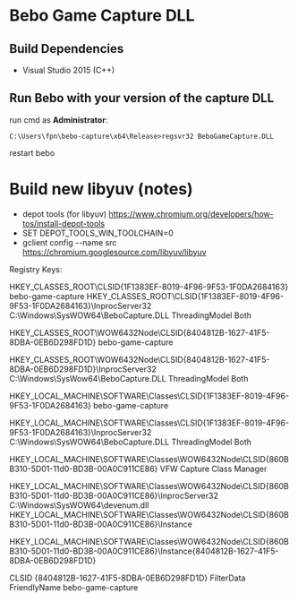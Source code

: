 


# Bebo Game Capture DLL

## Build Dependencies
* Visual Studio 2015 (C++)

## Run Bebo with your version of the capture DLL


run cmd as __Administrator__:
```
C:\Users\fpn\bebo-capture\x64\Release>regsvr32 BeboGameCapture.DLL
```
restart bebo

# Build new libyuv (notes)
* depot tools (for libyuv) https://www.chromium.org/developers/how-tos/install-depot-tools
* SET DEPOT_TOOLS_WIN_TOOLCHAIN=0
* gclient config --name src https://chromium.googlesource.com/libyuv/libyuv



















Registry Keys:

HKEY_CLASSES_ROOT\CLSID\{1F1383EF-8019-4F96-9F53-1F0DA2684163}
bebo-game-capture
HKEY_CLASSES_ROOT\CLSID\{1F1383EF-8019-4F96-9F53-1F0DA2684163}\InprocServer32
C:\Windows\SysWOW64\BeboCapture.DLL
ThreadingModel Both

HKEY_CLASSES_ROOT\WOW6432Node\CLSID\{8404812B-1627-41F5-8DBA-0EB6D298FD1D}
bebo-game-capture

HKEY_CLASSES_ROOT\WOW6432Node\CLSID\{8404812B-1627-41F5-8DBA-0EB6D298FD1D}\InprocServer32
C:\Windows\SysWow64\BeboCapture.DLL
ThreadingModel Both

HKEY_LOCAL_MACHINE\SOFTWARE\Classes\CLSID\{1F1383EF-8019-4F96-9F53-1F0DA2684163}
bebo-game-capture

HKEY_LOCAL_MACHINE\SOFTWARE\Classes\CLSID\{1F1383EF-8019-4F96-9F53-1F0DA2684163}\InprocServer32
C:\Windows\SysWOW64\BeboCapture.DLL
ThreadingModel Both



HKEY_LOCAL_MACHINE\SOFTWARE\Classes\WOW6432Node\CLSID\{860BB310-5D01-11d0-BD3B-00A0C911CE86}
VFW Capture Class Manager

HKEY_LOCAL_MACHINE\SOFTWARE\Classes\WOW6432Node\CLSID\{860BB310-5D01-11d0-BD3B-00A0C911CE86}\InprocServer32
C:\Windows\SysWOW64\devenum.dll
HKEY_LOCAL_MACHINE\SOFTWARE\Classes\WOW6432Node\CLSID\{860BB310-5D01-11d0-BD3B-00A0C911CE86}\Instance

HKEY_LOCAL_MACHINE\SOFTWARE\Classes\WOW6432Node\CLSID\{860BB310-5D01-11d0-BD3B-00A0C911CE86}\Instance\{8404812B-1627-41F5-8DBA-0EB6D298FD1D}

CLSID {8404812B-1627-41F5-8DBA-0EB6D298FD1D}
FilterData 
FriendlyName bebo-game-capture

